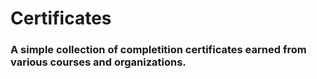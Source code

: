 # Certificates

### A simple collection of completition certificates earned from various courses and organizations.
